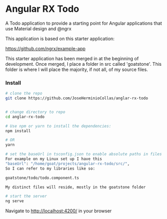 # Angular RX Todo

A Todo application to provide a starting point for Angular applications that use Material design and @ngrx

This application is based on this starter application:

https://github.com/ngrx/example-app

This starter application has been merged in at the beginning of development.
Once merged, I place a folder in src called 'goatstone'. This folder is where I
will place the majority, if not all, of my source files.

### Install

```bash
# clone the repo
git clone https://github.com/JoseHerminioCollas/anglar-rx-todo


# change directory to repo
cd anglar-rx-todo

# Use npm or yarn to install the dependencies:
npm install

# OR
yarn

# set the baseUrl in tsconfig.json to enable absolute paths in files
For example on my Linux set up I have this
"baseUrl": "/home/goat/projects/angular-rx-todo/src/",
So I can refer to my libraries like so:

goatstone/todo/todo.component.ts

My distinct files will reside, mostly in the goatstone folder

# start the server
ng serve
```

Navigate to [http://localhost:4200/](http://localhost:4200/) in your browser
